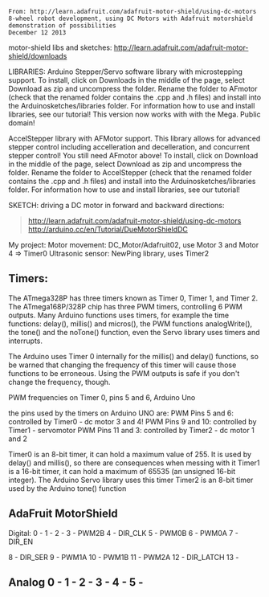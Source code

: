     From: http://learn.adafruit.com/adafruit-motor-shield/using-dc-motors  
    8-wheel robot development, using DC Motors with Adafruit motorshield 
    demonstration of possibilities
    December 12 2013
	
motor-shield libs and sketches:
http://learn.adafruit.com/adafruit-motor-shield/downloads

LIBRARIES:
Arduino Stepper/Servo software library with microstepping support.
To install, click on Downloads in the middle of the page, select Download as zip and uncompress the folder.
Rename the folder to AFmotor (check that the renamed folder contains the .cpp and .h files) and install into the Arduinosketches/libraries folder. For information how to use and install libraries, see our tutorial! This version now works with with the Mega. Public domain!

AccelStepper library with AFMotor support. This library allows for advanced stepper control including accelleration and decelleration, and concurrent stepper control! You still need AFmotor above!
To install, click on Download in the middle of the page, select Download as zip and uncompress the folder.
Rename the folder to AccelStepper (check that the renamed folder contains the .cpp and .h files) and install into the Arduinosketches/libraries folder. For information how to use and install libraries, see our tutorial!

SKETCH:
driving a DC motor in forward and backward directions:
> http://learn.adafruit.com/adafruit-motor-shield/using-dc-motors
http://arduino.cc/en/Tutorial/DueMotorShieldDC 

My project:
Motor movement: DC_Motor/Adafruit02, use Motor 3 and Motor 4 => Timer0
Ultrasonic sensor: NewPing library, uses Timer2

Timers:
-------
The ATmega328P has three timers known as Timer 0, Timer 1, and Timer 2.  The ATmega168P/328P chip has three PWM timers, controlling 6 PWM outputs. Many Arduino functions uses timers, for example the time functions: delay(), millis() and micros(), the PWM functions analogWrite(), the tone() and the noTone() function, even the Servo library uses timers and interrupts.

The Arduino uses Timer 0 internally for the millis() and delay() functions, so be warned that changing the frequency of this timer will cause those functions to be erroneous. Using the PWM outputs is safe if you don't change the frequency, though. 

PWM frequencies on Timer 0, pins 5 and 6, Arduino Uno

the pins used by the timers on Arduino UNO are:
PWM Pins 5 and 6: controlled by Timer0  - dc motor 3 and 4!
PWM Pins 9 and 10: controlled by Timer1 - servomotor
PWM Pins 11 and 3: controlled by Timer2  - dc motor 1 and 2

Timer0 is an 8-bit timer, it can hold a maximum value of 255. It is used by delay() and millis(), so there are consequences when messing with it
Timer1 is a 16-bit timer, it can hold a maximum of 65535 (an unsigned 16-bit integer). The Arduino Servo library uses this timer
Timer2 is an 8-bit timer used by the Arduino tone() function


AdaFruit MotorShield
----------------------------------
Digital:
0 - 
1 - 
2 - 
3 -  PWM2B
4 -  DIR_CLK
5 -  PWM0B
6 -  PWM0A
7 -  DIR_EN

8 -  DIR_SER
9 -  PWM1A
10 - PWM1B
11 - PWM2A
12 - DIR_LATCH
13 - 

Analog
0 - 
1 - 
2 - 
3 - 
4 - 
5 - 
------------------------------------
